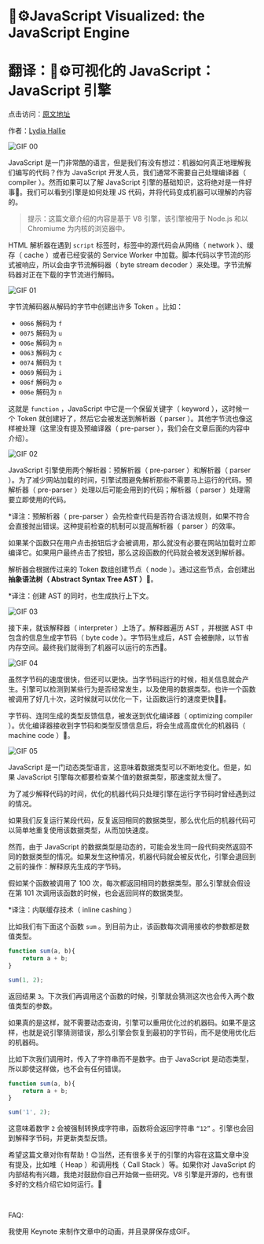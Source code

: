 # 🚀⚙️JavaScript Visualized: the JavaScript Engine
# 翻译：🚀⚙️可视化的 JavaScript：JavaScript 引擎

点击访问：[原文地址](https://dev.to/lydiahallie/javascript-visualized-the-javascript-engine-4cdf)

作者：[Lydia Hallie](@lydiahallie)

![GIF 00](./illustrations/JSVisual04Engine/gif00.png)

JavaScript 是一门非常酷的语言，但是我们有没有想过：机器如何真正地理解我们编写的代码？作为 JavaScript 开发人员，我们通常不需要自己处理编译器（ compiler ）。然而如果可以了解 JavaScript 引擎的基础知识，这将绝对是一件好事🥳。我们可以看到引擎是如何处理 JS 代码，并将代码变成机器可以理解的内容的。

>提示：这篇文章介绍的内容是基于 V8 引擎，该引擎被用于 Node.js 和以 Chromiume 为内核的浏览器中。

HTML 解析器在遇到 `script` 标签时，标签中的源代码会从网络（ network ）、缓存（ cache ）或者已经安装的 Service Worker 中加载。脚本代码以字节流的形式被响应，所以会由字节流解码器（ byte stream decoder ）来处理。字节流解码器对正在下载的字节流进行解码。

![GIF 01](./illustrations/JSVisual04Engine/gif01.gif)

字节流解码器从解码的字节中创建出许多 Token 。比如：
* `0066` 解码为 `f` 
* `0075` 解码为 `u` 
* `006e` 解码为 `n` 
* `0063` 解码为 `c` 
* `0074` 解码为 `t` 
* `0069` 解码为 `i` 
* `006f` 解码为 `o` 
* `006e` 解码为 `n` 

这就是 `function` ，JavaScript 中它是一个保留关键字（ keyword ），这时候一个 Token 就创建好了，然后它会被发送到解析器（ parser ）。其他字节流也像这样被处理（这里没有提及预编译器（ pre-parser ），我们会在文章后面的内容中介绍）。

![GIF 02](./illustrations/JSVisual04Engine/gif02.gif)

JavaScript 引擎使用两个解析器：预解析器（ pre-parser ）和解析器（ parser ）。为了减少网站加载的时间，引擎试图避免解析那些不需要马上运行的代码。预解析器（ pre-parser ）处理以后可能会用到的代码；解析器（ parser ）处理需要立即使用的代码。

*译注：预解析器（ pre-parser ）会先检查代码是否符合语法规则，如果不符合会直接抛出错误。这种提前检查的机制可以提高解析器（ parser ）的效率。

如果某个函数只在用户点击按钮后才会被调用，那么就没有必要在网站加载时立即编译它。如果用户最终点击了按钮，那么这段函数的代码就会被发送到解析器。

解析器会根据传过来的 Token 数组创建节点（ node ）。通过这些节点，会创建出**抽象语法树（ Abstract Syntax Tree AST ）🌳**。

*译注：创建 AST 的同时，也生成执行上下文。

![GIF 03](./illustrations/JSVisual04Engine/gif03.gif)

接下来，就该解释器（ interpreter ）上场了。解释器遍历 AST ，并根据 AST 中包含的信息生成字节码（ byte code ）。字节码生成后，AST 会被删除，以节省内存空间。最终我们就得到了机器可以运行的东西🎉。

![GIF 04](./illustrations/JSVisual04Engine/gif04.gif)

虽然字节码的速度很快，但还可以更快。当字节码运行的时候，相关信息就会产生。引擎可以检测到某些行为是否经常发生，以及使用的数据类型。也许一个函数被调用了好几十次，这时候就可以优化一下，让函数运行的速度更快🏃‍♀️。

字节码、连同生成的类型反馈信息，被发送到优化编译器（ optimizing compiler ）。优化编译器接收到字节码和类型反馈信息后，将会生成高度优化的机器码（ machine code ）🚀。

![GIF 05](./illustrations/JSVisual04Engine/gif05.gif)

JavaScript 是一门动态类型语言，这意味着数据类型可以不断地变化。但是，如果 JavaScript 引擎每次都要检查某个值的数据类型，那速度就太慢了。

为了减少解释代码的时间，优化的机器代码只处理引擎在运行字节码时曾经遇到过的情况。

如果我们反复运行某段代码，反复返回相同的数据类型，那么优化后的机器代码可以简单地重复使用该数据类型，从而加快速度。

然而，由于 JavaScript 的数据类型是动态的，可能会发生同一段代码突然返回不同的数据类型的情况。如果发生这种情况，机器代码就会被反优化，引擎会退回到之前的操作：解释原先生成的字节码。

假如某个函数被调用了 100 次，每次都返回相同的数据类型。那么引擎就会假设在第 101 次调用该函数的时候，也会返回同样的数据类型。

*译注：内联缓存技术（ inline cashing ）

比如我们有下面这个函数 `sum` 。到目前为止，该函数每次调用接收的参数都是数值类型。

```javascript
function sum(a, b){
    return a + b;
}

sum(1, 2);
```
返回结果 `3`。下次我们再调用这个函数的时候，引擎就会猜测这次也会传入两个数值类型的参数。

如果真的是这样，就不需要动态查询，引擎可以重用优化过的机器码。如果不是这样，也就是说引擎猜测错误，那么引擎会恢复到最初的字节码，而不是使用优化后的机器码。

比如下次我们调用时，传入了字符串而不是数字。由于 JavaScript 是动态类型，所以即使这样做，也不会有任何错误。

```javascript
function sum(a, b){
    return a + b;
}

sum('1', 2); 
```

这意味着数字 `2` 会被强制转换成字符串，函数将会返回字符串 `“12”` 。引擎也会回到解释字节码，并更新类型反馈。

希望这篇文章对你有帮助！😊当然，还有很多关于的引擎的内容在这篇文章中没有提及，比如堆（ Heap ）和调用栈（ Call Stack ）等。如果你对 JavaScript 的内部结构有兴趣，我绝对鼓励你自己开始做一些研究。V8 引擎是开源的，也有很多好的文档介绍它如何运行。🤖

<br/>


FAQ:

我使用 Keynote 来制作文章中的动画，并且录屏保存成GIF。

